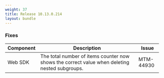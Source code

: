 ```yaml
---
weight: 37
title: Release 10.13.0.214
layout: bundle
---
```


<!--10.13.0.187-10.13.0.214-->

### Fixes

<div><table ><colgroup>
<col style="width: 15%;"><col style="width: 70%;"><col style="width: 15%;"></colgroup>
<thead><tr>
<th>
Component</th>
<th>
Description</th>
<th>
Issue</th>
</tr>
</thead><tbody>

<tr>
<td>
Web SDK</td>
<td> The total number of items counter now shows the correct value when deleting nested subgroups. </td>
<td>
MTM-44930</td>
</tr>

</tbody></table></div>
